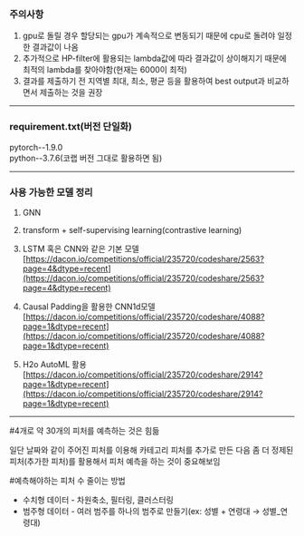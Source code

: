 ### 주의사항

1. gpu로 돌릴 경우 할당되는 gpu가 계속적으로 변동되기 때문에 cpu로 돌려야 일정한 결과값이 나옴
2. 추가적으로 HP-filter에 활용되는 lambda값에 따라 결과값이 상이해지기 때문에 최적의 lambda를 찾아야함(현재는 6000이 최적)
3. 결과를 제출하기 전 지역별 최대, 최소, 평균 등을 활용하여 best output과 비교하면서 제출하는 것을 권장

---

### requirement.txt(버전 단일화)

pytorch--1.9.0\
python--3.7.6(코랩 버전 그대로 활용하면 됨)

---

### 사용 가능한 모델 정리

1. GNN
2. transform + self-supervising learning(contrastive learning)
3. LSTM 혹은 CNN와 같은 기본 모델
[https://dacon.io/competitions/official/235720/codeshare/2563?page=4&dtype=recent](https://dacon.io/competitions/official/235720/codeshare/2563?page=4&dtype=recent)
4. Causal Padding을 활용한 CNN1d모델
    [https://dacon.io/competitions/official/235720/codeshare/4088?page=1&dtype=recent](https://dacon.io/competitions/official/235720/codeshare/4088?page=1&dtype=recent)
    
5. H2o AutoML 활용
[https://dacon.io/competitions/official/235720/codeshare/2914?page=1&dtype=recent](https://dacon.io/competitions/official/235720/codeshare/2914?page=1&dtype=recent)

---

#4개로 약 30개의 피처를 예측하는 것은 힘듦

일단 날짜와 같이 주어진 피처를 이용해 카테고리 피처를 추가로 만든 다음
좀 더 정제된 피처(추가한 피처)를 활용해서 피처 예측을 하는 것이 중요해보임

#예측해야하는 피처 수 줄이는 방법

- 수치형 데이터 - 차원축소, 필터링, 클러스터링
- 범주형 데이터 - 여러 범주를 하나의 범주로 만들기(ex: 성별 + 연령대 → 성별_연령대)
